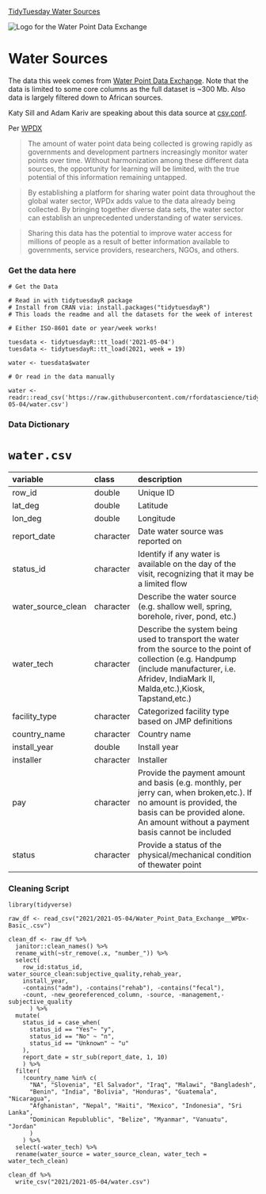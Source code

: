 [TidyTuesday Water Sources](https://hardin47.github.io/TidyTuesday/2021-05-04/water.html)

![Logo for the Water Point Data Exchange](https://www.waterpointdata.org/wp-content/uploads/2020/09/wpdxlogo2020.png)

# Water Sources

The data this week comes from [Water Point Data Exchange](https://data.waterpointdata.org/dataset/Water-Point-Data-Exchange-WPDx-Basic-/jfkt-jmqa). Note that the data is limited to some core columns as the full dataset is ~300 Mb. Also data is largely filtered down to African sources.

Katy Sill and Adam Kariv are speaking about this data source at [csv,conf](https://csvconf.com/speakers/#katy-sill-adam-kariv).

Per [WPDX](https://www.waterpointdata.org/)

> The amount of water point data being collected is growing rapidly as governments and development partners increasingly monitor water points over time. Without harmonization among these different data sources, the opportunity for learning will be limited, with the true potential of this information remaining untapped. 

> By establishing a platform for sharing water point data throughout the global water sector, WPDx adds value to the data already being collected. By bringing together diverse data sets, the water sector can establish an unprecedented understanding of water services.

> Sharing this data has the potential to improve water access for millions of people as a result of better information available to governments, service providers, researchers, NGOs, and others.

### Get the data here

```{r}
# Get the Data

# Read in with tidytuesdayR package 
# Install from CRAN via: install.packages("tidytuesdayR")
# This loads the readme and all the datasets for the week of interest

# Either ISO-8601 date or year/week works!

tuesdata <- tidytuesdayR::tt_load('2021-05-04')
tuesdata <- tidytuesdayR::tt_load(2021, week = 19)

water <- tuesdata$water

# Or read in the data manually

water <- readr::read_csv('https://raw.githubusercontent.com/rfordatascience/tidytuesday/master/data/2021/2021-05-04/water.csv')

```
### Data Dictionary

# `water.csv`

|variable           |class     |description |
|:------------------|:---------|:-----------|
|row_id             |double    | Unique ID |
|lat_deg            |double    | Latitude |
|lon_deg            |double    | Longitude |
|report_date        |character | Date water source was reported on |
|status_id          |character | Identify if any water is available on the day of the visit, recognizing that it may be a limited flow |
|water_source_clean |character | Describe the water source (e.g. shallow well, spring, borehole, river, pond, etc.) |
|water_tech   |character | Describe the system being used to transport the water from the source to the point of collection (e.g. Handpump (include manufacturer, i.e. Afridev, IndiaMark II, Malda,etc.),Kiosk, Tapstand,etc.) |
|facility_type      |character | Categorized facility type based on JMP definitions |
|country_name       |character | Country name |
|install_year       |double    | Install year |
|installer          |character | Installer |
|pay                |character | Provide the payment amount and basis (e.g. monthly, per jerry can, when broken,etc.). If no amount is provided, the basis can be provided alone. An amount without a payment basis cannot be included|
|status             |character | Provide a status of the physical/mechanical condition of thewater point |

### Cleaning Script

```
library(tidyverse)

raw_df <- read_csv("2021/2021-05-04/Water_Point_Data_Exchange__WPDx-Basic_.csv")

clean_df <- raw_df %>% 
  janitor::clean_names() %>%
  rename_with(~str_remove(.x, "number_")) %>% 
  select(
    row_id:status_id, water_source_clean:subjective_quality,rehab_year,
    install_year,
    -contains("adm"), -contains("rehab"), -contains("fecal"),
    -count, -new_georeferenced_column, -source, -management,-subjective_quality
      ) %>% 
  mutate(
    status_id = case_when(
      status_id == "Yes"~ "y",
      status_id == "No" ~ "n",
      status_id == "Unknown" ~ "u"
    ),
    report_date = str_sub(report_date, 1, 10)
    ) %>% 
  filter(
    !country_name %in% c(
      "NA", "Slovenia", "El Salvador", "Iraq", "Malawi", "Bangladesh",
      "Benin", "India", "Bolivia", "Honduras", "Guatemala", "Nicaragua",
      "Afghanistan", "Nepal", "Haiti", "Mexico", "Indonesia", "Sri Lanka",
      "Dominican Republublic", "Belize", "Myanmar", "Vanuatu", "Jordan"
      )
    ) %>% 
  select(-water_tech) %>% 
  rename(water_source = water_source_clean, water_tech = water_tech_clean)

clean_df %>% 
  write_csv("2021/2021-05-04/water.csv")


```